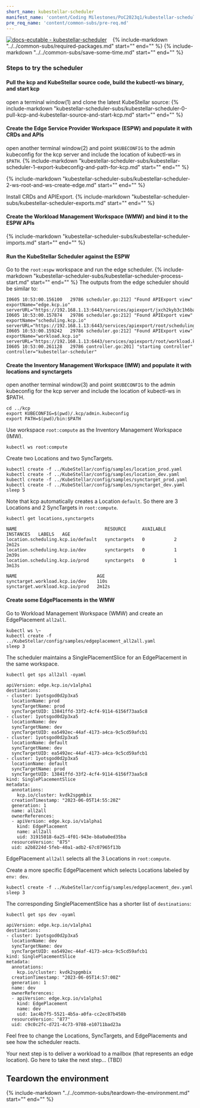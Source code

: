 ```yaml
---
short_name: kubestellar-scheduler
manifest_name: 'content/Coding Milestones/PoC2023q1/kubestellar-scheduler.md'
pre_req_name: 'content/common-subs/pre-req.md'
---
```

[![docs-ecutable - kubestellar-scheduler]({{config.repo_url}}/actions/workflows/docs-ecutable-scheduler.yml/badge.svg?branch={{config.ks_branch}})]({{config.repo_url}}/actions/workflows/docs-ecutable-scheduler.yml)&nbsp;&nbsp;&nbsp;
{%
   include-markdown "../../common-subs/required-packages.md"
   start="<!--required-packages-start-->"
   end="<!--required-packages-end-->"
%}
{%
   include-markdown "../../common-subs/save-some-time.md"
   start="<!--save-some-time-start-->"
   end="<!--save-some-time-end-->"
%}
### Steps to try the scheduler

#### Pull the kcp and KubeStellar source code, build the kubectl-ws binary, and start kcp
open a terminal window(1) and clone the latest KubeStellar source:
{%
   include-markdown "kubestellar-scheduler-subs/kubestellar-scheduler-0-pull-kcp-and-kubestellar-source-and-start-kcp.md"
   start="<!--kubestellar-scheduler-0-pull-kcp-and-kubestellar-source-and-start-kcp-start-->"
   end="<!--kubestellar-scheduler-0-pull-kcp-and-kubestellar-source-and-start-kcp-end-->"
%}

#### Create the Edge Service Provider Workspace (ESPW) and populate it with CRDs and APIs
open another terminal window(2) and point `$KUBECONFIG` to the admin kubeconfig for the kcp server and include the location of kubectl-ws in `$PATH`.
{%
   include-markdown "kubestellar-scheduler-subs/kubestellar-scheduler-1-export-kubeconfig-and-path-for-kcp.md"
   start="<!--kubestellar-scheduler-1-export-kubeconfig-and-path-for-kcp-start-->"
   end="<!--kubestellar-scheduler-1-export-kubeconfig-and-path-for-kcp-end-->"
%}

{%
   include-markdown "kubestellar-scheduler-subs/kubestellar-scheduler-2-ws-root-and-ws-create-edge.md"
   start="<!--kubestellar-scheduler-2-ws-root-and-ws-create-edge-start-->"
   end="<!--kubestellar-scheduler-2-ws-root-and-ws-create-edge-end-->"
%}

Install CRDs and APIExport.
{%
   include-markdown "kubestellar-scheduler-subs/kubestellar-scheduler-exports.md"
   start="<!--kubestellar-scheduler-exports-start-->"
   end="<!--kubestellar-scheduler-exports-end-->"
%}

#### Create the Workload Management Workspace (WMW) and bind it to the ESPW APIs
{%
   include-markdown "kubestellar-scheduler-subs/kubestellar-scheduler-imports.md"
   start="<!--kubestellar-scheduler-imports-start-->"
   end="<!--kubestellar-scheduler-imports-end-->"
%}

#### Run the KubeStellar Scheduler against the ESPW
Go to the `root:espw` workspace and run the edge scheduler.
{%
   include-markdown "kubestellar-scheduler-subs/kubestellar-scheduler-process-start.md"
   start="<!--kubestellar-scheduler-process-start-start-->"
   end="<!--kubestellar-scheduler-process-start-end-->"
%}
The outputs from the edge scheduler should be similar to:
``` { .bash .no-copy }
I0605 10:53:00.156100   29786 scheduler.go:212] "Found APIExport view" exportName="edge.kcp.io" serverURL="https://192.168.1.13:6443/services/apiexport/jxch2kyb3c1h6bac/edge.kcp.io"
I0605 10:53:00.157874   29786 scheduler.go:212] "Found APIExport view" exportName="scheduling.kcp.io" serverURL="https://192.168.1.13:6443/services/apiexport/root/scheduling.kcp.io"
I0605 10:53:00.159242   29786 scheduler.go:212] "Found APIExport view" exportName="workload.kcp.io" serverURL="https://192.168.1.13:6443/services/apiexport/root/workload.kcp.io"
I0605 10:53:00.261128   29786 controller.go:201] "starting controller" controller="kubestellar-scheduler"
```

#### Create the Inventory Management Workspace (IMW) and populate it with locations and synctargets
open another terminal window(3) and point `$KUBECONFIG` to the admin kubeconfig for the kcp server and include the location of kubectl-ws in $PATH.
```shell
cd ../kcp
export KUBECONFIG=$(pwd)/.kcp/admin.kubeconfig
export PATH=$(pwd)/bin:$PATH
```

Use workspace `root:compute` as the Inventory Management Workspace (IMW).
```shell
kubectl ws root:compute
```

Create two Locations and two SyncTargets.
```shell
kubectl create -f ../KubeStellar/config/samples/location_prod.yaml
kubectl create -f ../KubeStellar/config/samples/location_dev.yaml
kubectl create -f ../KubeStellar/config/samples/synctarget_prod.yaml
kubectl create -f ../KubeStellar/config/samples/synctarget_dev.yaml
sleep 5
```

Note that kcp automatically creates a Location `default`. So there are 3 Locations and 2 SyncTargets in `root:compute`.
```shell
kubectl get locations,synctargets
```
``` { .bash .no-copy }
NAME                                 RESOURCE      AVAILABLE   INSTANCES   LABELS   AGE
location.scheduling.kcp.io/default   synctargets   0           2                    2m12s
location.scheduling.kcp.io/dev       synctargets   0           1                    2m39s
location.scheduling.kcp.io/prod      synctargets   0           1                    3m13s

NAME                              AGE
synctarget.workload.kcp.io/dev    110s
synctarget.workload.kcp.io/prod   2m12s
```

#### Create some EdgePlacements in the WMW
Go to Workload Management Workspace (WMW) and create an EdgePlacement `all2all`.
```shell
kubectl ws \~
kubectl create -f ../KubeStellar/config/samples/edgeplacement_all2all.yaml
sleep 3
```

The scheduler maintains a SinglePlacementSlice for an EdgePlacement in the same workspace.
```shell
kubectl get sps all2all -oyaml
```
``` { .bash .no-copy }
apiVersion: edge.kcp.io/v1alpha1
destinations:
- cluster: 1yotsgod0d2p3xa5
  locationName: prod
  syncTargetName: prod
  syncTargetUID: 13841ffd-33f2-4cf4-9114-6156f73aa5c8
- cluster: 1yotsgod0d2p3xa5
  locationName: dev
  syncTargetName: dev
  syncTargetUID: ea5492ec-44af-4173-a4ca-9c5cd59afcb1
- cluster: 1yotsgod0d2p3xa5
  locationName: default
  syncTargetName: dev
  syncTargetUID: ea5492ec-44af-4173-a4ca-9c5cd59afcb1
- cluster: 1yotsgod0d2p3xa5
  locationName: default
  syncTargetName: prod
  syncTargetUID: 13841ffd-33f2-4cf4-9114-6156f73aa5c8
kind: SinglePlacementSlice
metadata:
  annotations:
    kcp.io/cluster: kvdk2spgmbix
  creationTimestamp: "2023-06-05T14:55:20Z"
  generation: 1
  name: all2all
  ownerReferences:
  - apiVersion: edge.kcp.io/v1alpha1
    kind: EdgePlacement
    name: all2all
    uid: 31915018-6a25-4f01-943e-b8a0a0ed35ba
  resourceVersion: "875"
  uid: a2b8224d-5feb-40a1-adb2-67c07965f13b
```
EdgePlacement `all2all` selects all the 3 Locations in `root:compute`.

Create a more specific EdgePlacement which selects Locations labeled by `env: dev`.
```shell
kubectl create -f ../KubeStellar/config/samples/edgeplacement_dev.yaml
sleep 3
```

The corresponding SinglePlacementSlice has a shorter list of `destinations`:
```shell
kubectl get sps dev -oyaml
```
``` { .bash .no-copy }
apiVersion: edge.kcp.io/v1alpha1
destinations:
- cluster: 1yotsgod0d2p3xa5
  locationName: dev
  syncTargetName: dev
  syncTargetUID: ea5492ec-44af-4173-a4ca-9c5cd59afcb1
kind: SinglePlacementSlice
metadata:
  annotations:
    kcp.io/cluster: kvdk2spgmbix
  creationTimestamp: "2023-06-05T14:57:00Z"
  generation: 1
  name: dev
  ownerReferences:
  - apiVersion: edge.kcp.io/v1alpha1
    kind: EdgePlacement
    name: dev
    uid: 1ac4b7f5-5521-4b5a-a0fa-cc2ec87b458b
  resourceVersion: "877"
  uid: c9c0c2fc-d721-4c73-9788-e10711bad23a
```

Feel free to change the Locations, SyncTargets, and EdgePlacements and see how the scheduler reacts.

Your next step is to deliver a workload to a mailbox (that represents an edge location).  Go here to take the next step... (TBD)

## Teardown the environment

{%
   include-markdown "../../common-subs/teardown-the-environment.md"
   start="<!--teardown-the-environment-start-->"
   end="<!--teardown-the-environment-end-->"
%}

